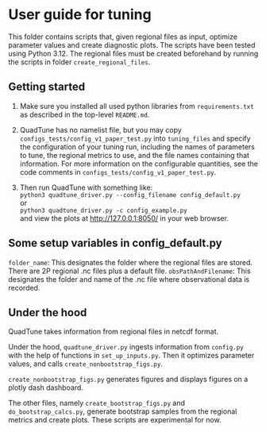 # User guide for tuning

This folder contains scripts that, given regional files as input,
optimize parameter values and create diagnostic plots. 
The scripts have been tested using Python 3.12.
The regional files must be created beforehand by running the scripts
in folder `create_regional_files`.

## Getting started


1) Make sure you installed all used python libraries from `requirements.txt` as described in the top-level `README.md`.

2) QuadTune has no namelist file, but 
you may copy `configs_tests/config_v1_paper_test.py` into `tuning_files` and specify the configuration of your tuning run, 
including the names of parameters to tune, the regional metrics to use, 
and the file names containing that information.
For more information on the configurable quantities, see the code comments in `configs_tests/config_v1_paper_test.py`.


3) Then run QuadTune with something like:  
 `python3 quadtune_driver.py --config_filename config_default.py`  
or  
 `python3 quadtune_driver.py -c config_example.py`  
and view the plots at http://127.0.0.1:8050/ in your web browser.

## Some setup variables in config_default.py

`folder_name`:  This designates the folder where the regional files are stored.  There are 2P regional .nc files plus a default file.
`obsPathAndFilename`: This designates the folder and name of the .nc file where observational data is recorded.

## Under the hood

QuadTune takes  information from regional files in netcdf format.

Under the hood, `quadtune_driver.py` ingests information from `config.py`
with the help of functions in `set_up_inputs.py`.  Then it
optimizes parameter values, and calls `create_nonbootstrap_figs.py`.

`create_nonbootstrap_figs.py` generates figures and displays
figures on a plotly dash dashboard.

The other files, namely `create_bootstrap_figs.py` and `do_bootstrap_calcs.py`,
generate bootstrap samples from the regional metrics and create plots.
These scripts are experimental for now.
